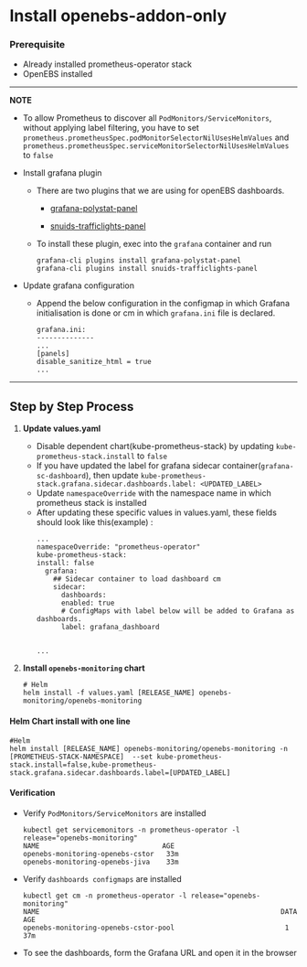 # Install openebs-addon-only

### Prerequisite

- Already installed prometheus-operator stack
- OpenEBS installed

---
**NOTE**

- To allow Prometheus to discover all `PodMonitors/ServiceMonitors`, without applying label filtering, you have to set `prometheus.prometheusSpec.podMonitorSelectorNilUsesHelmValues` and `prometheus.prometheusSpec.serviceMonitorSelectorNilUsesHelmValues` to `false`  

- Install grafana plugin
   
   -   There are two plugins that we are using for openEBS dashboards.
  
       -  [grafana-polystat-panel]([https://link](https://grafana.com/grafana/plugins/grafana-polystat-panel/))

       -  [snuids-trafficlights-panel]([https://link](https://grafana.com/grafana/plugins/snuids-trafficlights-panel/))
       
   -   To install these plugin, exec into the `grafana` container  and run
		```
		grafana-cli plugins install grafana-polystat-panel 
		grafana-cli plugins install snuids-trafficlights-panel
		```
- Update grafana configuration
   
   - Append the below configuration in the configmap in which Grafana initialisation is done or cm in which `grafana.ini` file is declared.
		```console
		grafana.ini:
		--------------
		...
		[panels]
		disable_sanitize_html = true
		...
		```

---

## Step by Step Process

1. **Update values.yaml**
   
   -  Disable dependent chart(kube-prometheus-stack) by updating `kube-prometheus-stack.install` to `false`
   -  If you have updated the label for grafana sidecar container(`grafana-sc-dashboard`), then update `kube-prometheus-stack.grafana.sidecar.dashboards.label: <UPDATED_LABEL>`
   -  Update `namespaceOverride` with the namespace name in which prometheus stack is installed
   -  After updating these specific values in values.yaml, these fields should look like this(example) :
		```console
		...
		namespaceOverride: "prometheus-operator"
		kube-prometheus-stack:
  		install: false
		  grafana:
		    ## Sidecar container to load dashboard cm
		    sidecar:
			  dashboards:
			  enabled: true
			  # ConfigMaps with label below will be added to Grafana as dashboards.
			  label: grafana_dashboard


		...
		```


2. **Install `openebs-monitoring` chart**
   
	```console
	# Helm
	helm install -f values.yaml [RELEASE_NAME] openebs-monitoring/openebs-monitoring
	```

#### Helm Chart install with one line

```console
#Helm
helm install [RELEASE_NAME] openebs-monitoring/openebs-monitoring -n  [PROMETHEUS-STACK-NAMESPACE]  --set kube-prometheus-stack.install=false,kube-prometheus-stack.grafana.sidecar.dashboards.label=[UPDATED_LABEL]
```

#### Verification

-  Verify `PodMonitors/ServiceMonitors` are installed

	```console
	kubectl get servicemonitors -n prometheus-operator -l  release="openebs-monitoring"                
	NAME                              AGE
	openebs-monitoring-openebs-cstor   33m
	openebs-monitoring-openebs-jiva    33m
	```

-  Verify `dashboards configmaps` are installed
 
    ```console
	kubectl get cm -n prometheus-operator -l release="openebs-monitoring"
	NAME                                                           DATA   AGE
	openebs-monitoring-openebs-cstor-pool                           1      37m
	```

- To see the dashboards, form the Grafana URL and open it in the browser

